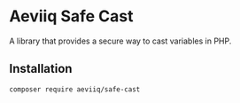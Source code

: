 # Aeviiq Safe Cast

A library that provides a secure way to cast variables in PHP.

## Installation
```
composer require aeviiq/safe-cast
```
